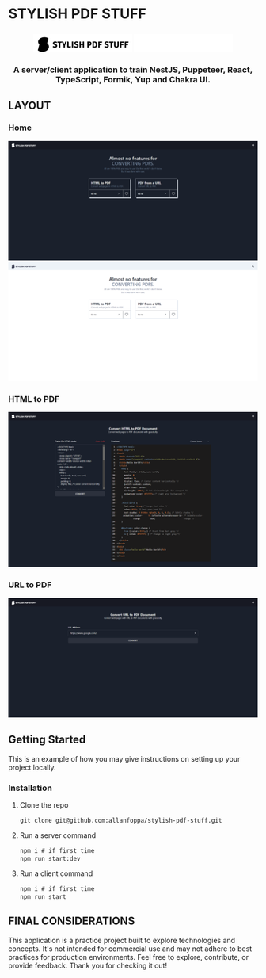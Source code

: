 # STYLISH PDF STUFF

<!-- PROJECT LOGO -->
<!-- markdownlint-disable -->
<div align="center" style="margin-top: 24px">
  <img src="./.github/logo-dark.png" alt="Logo dark" />
  <img src="./.github/logo-light.png" alt="Logo light" />
  <h3 align="center">A server/client application to train NestJS, Puppeteer, React, TypeScript, Formik, Yup and Chakra UI.</h3>
</div>
<!-- markdownlint-disable -->

<!-- LAYOUT PREVIEW -->
## LAYOUT

### Home

![Home](.github/stylish-pdf-stuff-home.png)
![Home light](.github/stylish-pdf-stuff-home-light.png)

### HTML to PDF

![HTML to PDF](.github/stylish-pdf-stuff-html-to-pdf.png)

### URL to PDF

![URL to PDF](.github/stylish-pdf-stuff-url-to-pdf.png)

<!-- GETTING STARTED -->
## Getting Started

This is an example of how you may give instructions on setting up your project locally.

### Installation

1. Clone the repo

   ```shell
   git clone git@github.com:allanfoppa/stylish-pdf-stuff.git
   ```

2. Run a server command

   ```shell
   npm i # if first time
   npm run start:dev
   ```

3. Run a client command

   ```shell
   npm i # if first time
   npm run start
   ```

## FINAL CONSIDERATIONS

This application is a practice project built to explore technologies and concepts. It's not intended for commercial use and may not adhere to best practices for production environments.
Feel free to explore, contribute, or provide feedback. Thank you for checking it out!
